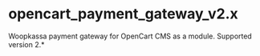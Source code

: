# opencart_payment_gateway_v2.x
Woopkassa payment gateway for OpenCart CMS as a module. Supported version 2.*

